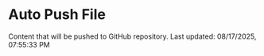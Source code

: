 # Auto Push File

Content that will be pushed to GitHub repository.
Last updated: 08/17/2025, 07:55:33 PM